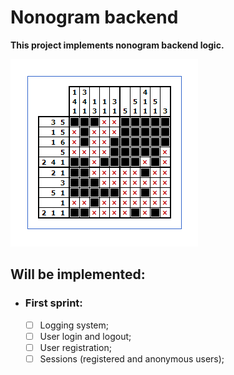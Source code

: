 # Nonogram backend

**This project implements nonogram backend logic.**

![img.png](Documentation/img.png)

## Will be implemented:

- ### First sprint:
  - [ ] Logging system;
  - [ ] User login and logout;
  - [ ] User registration;
  - [ ] Sessions (registered and anonymous users);
